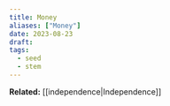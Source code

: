 ```yaml
---
title: Money
aliases: ["Money"]
date: 2023-08-23
draft:
tags:
  - seed
  - stem
---
```


**Related:** [[independence|Independence]]